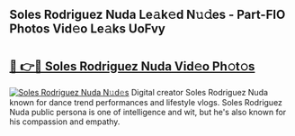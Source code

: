 ## Soles Rodriguez Nuda Le𝚊k𝚎d N𝚞𝚍es - Part-FIO Photos Vid𝚎o Le𝚊ks UoFvy

# <h2><a href="http://fbf7co.evod.top/?m=Soles+Rodriguez+Nuda">🔗 👉🔴 Soles Rodriguez Nuda Vid𝚎o Ph𝚘t𝚘s</a></h2>

[![Soles Rodriguez Nuda N𝚞d𝚎s](https://i.imgur.com/8V9OHl7.gif)](http://fbf7co.evod.top/?m=Soles+Rodriguez+Nuda)
Digital creator Soles Rodriguez Nuda known for dance trend performances and lifestyle vlogs. Soles Rodriguez Nuda public persona is one of intelligence and wit, but he's also known for his compassion and empathy. 

